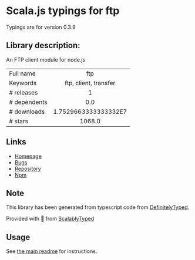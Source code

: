 
# Scala.js typings for ftp

Typings are for version 0.3.9

## Library description:
An FTP client module for node.js

|                    |                 |
| ------------------ | :-------------: |
| Full name          | ftp |
| Keywords           | ftp, client, transfer |
| # releases         | 1 |
| # dependents       | 0.0 |
| # downloads        | 1.7529663333333332E7 |
| # stars            | 1068.0 |

## Links
- [Homepage](https://github.com/mscdex/node-ftp)
- [Bugs](https://github.com/mscdex/node-ftp/issues)
- [Repository](https://github.com/mscdex/node-ftp)
- [Npm](https://www.npmjs.com/package/ftp)
    


## Note
This library has been generated from typescript code from [DefinitelyTyped](https://definitelytyped.org).

Provided with :purple_heart: from [ScalablyTyped](https://github.com/oyvindberg/ScalablyTyped)

## Usage
See [the main readme](../../readme.md) for instructions.


